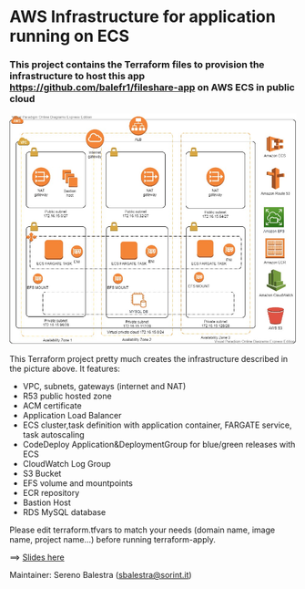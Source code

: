 # AWS Infrastructure for application running on ECS
### This project contains the Terraform files to provision the infrastructure to host this app https://github.com/balefr1/fileshare-app on AWS ECS in public cloud

![Alt text](media/fileshare-app-infrastructure.jpg?raw=true "Title")

This Terraform project pretty much creates the infrastructure described in the picture above.
It features:
- VPC, subnets, gateways (internet and NAT)
- R53 public hosted zone
- ACM certificate
- Application Load Balancer
- ECS cluster,task definition with application container, FARGATE service, task autoscaling
- CodeDeploy Application&DeploymentGroup for blue/green releases with ECS
- CloudWatch Log Group
- S3 Bucket 
- EFS volume and mountpoints
- ECR repository 
- Bastion Host
- RDS MySQL database

Please edit terraform.tfvars to match your needs (domain name, image name, project name...) before running
terraform-apply. 

==> [Slides here](media/Download_slides.pdf)

Maintainer: Sereno Balestra (sbalestra@sorint.it)

